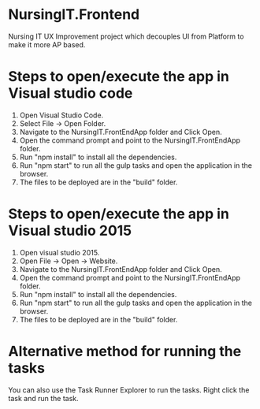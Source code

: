 # NursingIT.Frontend
Nursing IT UX Improvement project which decouples UI from Platform to make it more AP based.

# Steps to open/execute the app in Visual studio code 
1. Open Visual Studio Code. 
2. Select File -> Open Folder.
3. Navigate to the NursingIT.FrontEndApp folder and Click Open.
4. Open the command prompt and point to the NursingIT.FrontEndApp folder.
5. Run "npm install" to install all the dependencies. 
6. Run "npm start" to run all the gulp tasks and open the application in the browser.
7. The files to be deployed are in the "build" folder.

# Steps to open/execute the app in Visual studio 2015
1. Open visual studio 2015.
2. Open File -> Open -> Website. 
3. Navigate to the NursingIT.FrontEndApp folder and Click Open.
4. Open the command prompt and point to the NursingIT.FrontEndApp folder.
5. Run "npm install" to install all the dependencies. 
6. Run "npm start" to run all the gulp tasks and open the application in the browser.
7. The files to be deployed are in the "build" folder.

# Alternative method for running the tasks  
You can also use the Task Runner Explorer to run the tasks. Right click the task and run the task.


